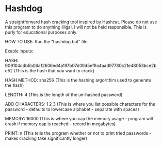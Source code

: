 # Hashdog
A straightforward hash cracking tool inspired by Hashcat.
Please do not use this program to do anything illigal. I will not be held responsible. This is purly for educational purposes only.

 HOW TO USE: Run the "hashdog.bat" file
 
 Exaple inputs:
 
 HASH: 909104cdb5b06af2606ed4a197b07d09d5ef9a4aad97780c2fe48053bce2be52 (This is the hash that you want to crack)
 
 HASH METHOD: sha256 (This is the hashing argorithim used to generate the hash)
 
 LENGTH: 4 (This is the length of the un-hashed password)
 
 ADD CHARACTERS: 1 2 3 (This is where you list possible characters for the password - defaults to lowercase alphabet - separate with spaces)
 
 MEMORY: 16000 (This is where you cap the memory usage - program will crash if memory cap is reached - record in megabytes)
 
 PRINT: n (This tells the program whether or not to print tried passwords - makes cracking take significantly longer)
